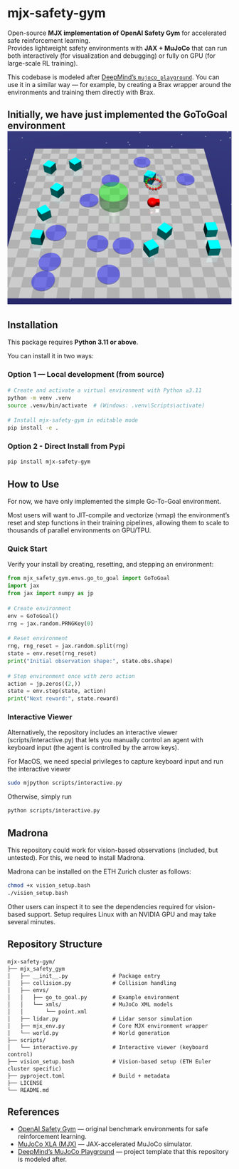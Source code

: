 # mjx-safety-gym
Open-source **MJX implementation of OpenAI Safety Gym** for accelerated safe reinforcement learning.  
Provides lightweight safety environments with **JAX + MuJoCo** that can run both interactively (for visualization and debugging) or fully on GPU (for large-scale RL training).

This codebase is modeled after [DeepMind’s `mujoco_playground`](https://github.com/google-deepmind/mujoco_playground). You can use it in a similar way — for example, by creating a Brax wrapper around the environments and training them directly with Brax.

Initially, we have just implemented the GoToGoal environment 
![Go-to-Goal Environment](images/go_to_goal.png)
---

## Installation

This package requires **Python 3.11 or above**.  

You can install it in two ways:

### Option 1 — Local development (from source)  
```bash
# Create and activate a virtual environment with Python ≥3.11
python -m venv .venv
source .venv/bin/activate  # (Windows: .venv\Scripts\activate)

# Install mjx-safety-gym in editable mode
pip install -e .
```

### Option 2 - Direct Install from Pypi 
```bash 
pip install mjx-safety-gym
```

## How to Use 
For now, we have only implemented the simple Go-To-Goal environment. 

Most users will want to JIT-compile and vectorize (vmap) the environment’s reset and step functions in their training pipelines, allowing them to scale to thousands of parallel environments on GPU/TPU.  

### Quick Start
Verify your install by creating, resetting, and stepping an environment:

```python
from mjx_safety_gym.envs.go_to_goal import GoToGoal
import jax
from jax import numpy as jp

# Create environment
env = GoToGoal()
rng = jax.random.PRNGKey(0)

# Reset environment
rng, rng_reset = jax.random.split(rng)
state = env.reset(rng_reset)
print("Initial observation shape:", state.obs.shape)

# Step environment once with zero action
action = jp.zeros((2,))
state = env.step(state, action)
print("Next reward:", state.reward)

```

### Interactive Viewer
Alternatively, the repository includes an interactive viewer (scripts/interactive.py) that lets you manually control an agent with keyboard input (the agent is controlled by the arrow keys).

For MacOS, we need special privileges to capture keyboard input and run the interactive viewer 
```bash
sudo mjpython scripts/interactive.py
```

Otherwise, simply run 
```bash
python scripts/interactive.py
```

## Madrona
This repository could work for vision-based observations (included, but untested). For this, we need to install Madrona.

Madrona can be installed on the ETH Zurich cluster as follows: 
```bash
chmod +x vision_setup.bash
./vision_setup.bash
```

Other users can inspect it to see the dependencies required for vision-based support. Setup requires Linux with an NVIDIA GPU and may take several minutes.

## Repository Structure 
```
mjx-safety-gym/
├── mjx_safety_gym
│   ├── __init__.py              # Package entry
│   ├── collision.py             # Collision handling
│   ├── envs/
│   │   ├── go_to_goal.py        # Example environment
│   │   └── xmls/                # MuJoCo XML models
│   │       └── point.xml
│   ├── lidar.py                 # Lidar sensor simulation
│   ├── mjx_env.py               # Core MJX environment wrapper
│   └── world.py                 # World generation
├── scripts/
│   └── interactive.py           # Interactive viewer (keyboard control)
├── vision_setup.bash            # Vision-based setup (ETH Euler cluster specific)
├── pyproject.toml               # Build + metadata
├── LICENSE
└── README.md
```

## References
- [OpenAI Safety Gym](https://github.com/openai/safety-gym) — original benchmark environments for safe reinforcement learning.  
- [MuJoCo XLA (MJX)](https://github.com/google-deepmind/mujoco_mjx) — JAX-accelerated MuJoCo simulator.  
- [DeepMind’s MuJoCo Playground](https://github.com/google-deepmind/mujoco_playground) — project template that this repository is modeled after.
